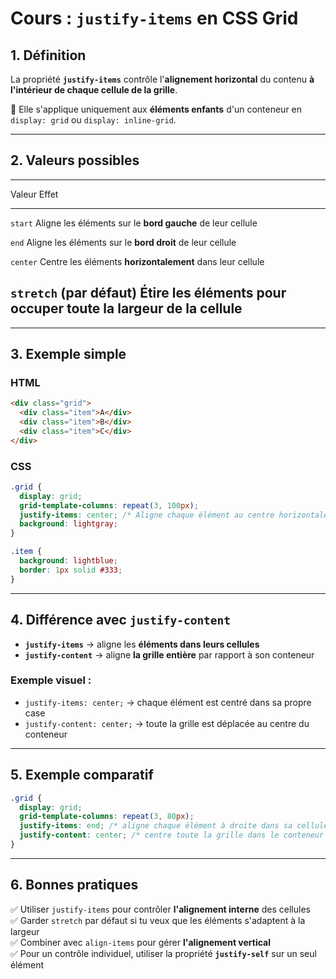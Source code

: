 # Cours : `justify-items` en CSS Grid

## 1. Définition

La propriété **`justify-items`** contrôle l'**alignement horizontal** du
contenu **à l'intérieur de chaque cellule de la grille**.

📌 Elle s'applique uniquement aux **éléments enfants** d'un conteneur en
`display: grid` ou `display: inline-grid`.

------------------------------------------------------------------------

## 2. Valeurs possibles

  -----------------------------------------------------------------------
  Valeur                                         Effet
  ---------------------------------------------- ------------------------
  `start`                                        Aligne les éléments sur
                                                 le **bord gauche** de
                                                 leur cellule

  `end`                                          Aligne les éléments sur
                                                 le **bord droit** de
                                                 leur cellule

  `center`                                       Centre les éléments
                                                 **horizontalement** dans
                                                 leur cellule

  `stretch`                                      (par défaut) Étire les
                                                 éléments pour occuper
                                                 **toute la largeur** de
                                                 la cellule
  -----------------------------------------------------------------------

------------------------------------------------------------------------

## 3. Exemple simple

### HTML

``` html
<div class="grid">
  <div class="item">A</div>
  <div class="item">B</div>
  <div class="item">C</div>
</div>
```

### CSS

``` css
.grid {
  display: grid;
  grid-template-columns: repeat(3, 100px);
  justify-items: center; /* Aligne chaque élément au centre horizontalement */
  background: lightgray;
}

.item {
  background: lightblue;
  border: 1px solid #333;
}
```

------------------------------------------------------------------------

## 4. Différence avec `justify-content`

-   **`justify-items`** → aligne les **éléments dans leurs cellules**
-   **`justify-content`** → aligne **la grille entière** par rapport à
    son conteneur

### Exemple visuel :

-   `justify-items: center;` → chaque élément est centré dans sa propre
    case
-   `justify-content: center;` → toute la grille est déplacée au centre
    du conteneur

------------------------------------------------------------------------

## 5. Exemple comparatif

``` css
.grid {
  display: grid;
  grid-template-columns: repeat(3, 80px);
  justify-items: end; /* aligne chaque élément à droite dans sa cellule */
  justify-content: center; /* centre toute la grille dans le conteneur */
}
```

------------------------------------------------------------------------

## 6. Bonnes pratiques

✅ Utiliser `justify-items` pour contrôler **l'alignement interne** des
cellules\
✅ Garder `stretch` par défaut si tu veux que les éléments s'adaptent à
la largeur\
✅ Combiner avec `align-items` pour gérer **l'alignement vertical**\
✅ Pour un contrôle individuel, utiliser la propriété **`justify-self`**
sur un seul élément
